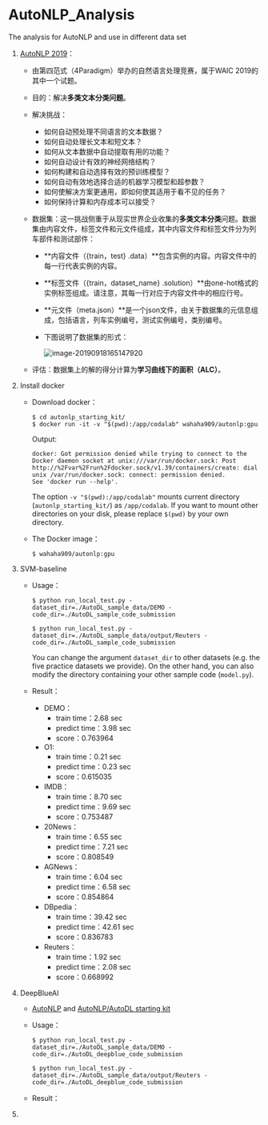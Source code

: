 # AutoNLP_Analysis
The analysis for AutoNLP and use in different data set


1. [AutoNLP 2019](https://www.4paradigm.com/competition/autoNLP2019)：

   * 由第四范式（4Paradigm）举办的自然语言处理竞赛，属于WAIC 2019的其中一个试题。

   * 目的：解决**多类文本分类问题**。

   * 解决挑战：

     *  如何自动预处理不同语言的文本数据？
     * 如何自动处理长文本和短文本？

     - 如何从文本数据中自动提取有用的功能？
     -  如何自动设计有效的神经网络结构？
     - 如何构建和自动选择有效的预训练模型？
     - 如何自动有效地选择合适的机器学习模型和超参数？
     - 如何使解决方案更通用，即如何使其适用于看不见的任务？
     - 如何保持计算和内存成本可以接受？

   * 数据集：这一挑战侧重于从现实世界企业收集的**多类文本分类**问题。数据集由内容文件，标签文件和元文件组成，其中内容文件和标签文件分为列车部件和测试部件：

     * **内容文件（{train，test} .data）**包含实例的内容。内容文件中的每一行代表实例的内容。

     * **标签文件（{train，dataset_name} .solution）**由one-hot格式的实例标签组成。请注意，其每一行对应于内容文件中的相应行号。

     *  **元文件（meta.json）**是一个json文件，由关于数据集的元信息组成，包括语言，列车实例编号，测试实例编号，类别编号。

     * 下图说明了数据集的形式：

       ![image-20190918165147920](https://joven-1252328025.cos.ap-shanghai.myqcloud.com/2019-09-18-085148.png)

   * 评估：数据集上的解的得分计算为**学习曲线下的面积（ALC）**。

     

2. Install docker

   * Download  docker：

     ```shell
     $ cd autonlp_starting_kit/
     $ docker run -it -v "$(pwd):/app/codalab" wahaha909/autonlp:gpu
     ```

     Output:

     ```shell
     docker: Got permission denied while trying to connect to the Docker daemon socket at unix:///var/run/docker.sock: Post http://%2Fvar%2Frun%2Fdocker.sock/v1.39/containers/create: dial unix /var/run/docker.sock: connect: permission denied.
     See 'docker run --help'.
     ```

     The option `-v "$(pwd):/app/codalab"` mounts current directory (`autonlp_starting_kit/`) as `/app/codalab`. If you want to mount other directories on your disk, please replace `$(pwd)` by your own directory.

   * The Docker image：

     ```shell
     $ wahaha909/autonlp:gpu
     ```

     

3. SVM-baseline

   * Usage：

     ```shell
     $ python run_local_test.py -dataset_dir=./AutoDL_sample_data/DEMO -code_dir=./AutoDL_sample_code_submission
     
     $ python run_local_test.py -dataset_dir=./AutoDL_sample_data/output/Reuters -code_dir=./AutoDL_sample_code_submission
     ```

     You can change the argument `dataset_dir` to other datasets (e.g. the five practice datasets we provide). On the other hand, you can also modify the directory containing your other sample code (`model.py`).

   * Result：

     - DEMO：
       - train time：2.68  sec
       - predict time：3.98  sec
       - score：0.763964
     - O1:
       - train time：0.21  sec
       - predict time：0.23  sec
       - score：0.615035
     - IMDB：
       - train time：8.70  sec
       - predict time：9.69  sec
       - score：0.753487
     - 20News：
       - train time：6.55  sec
       - predict time：7.21  sec
       - score：0.808549
     - AGNews：
       - train time：6.04  sec
       - predict time：6.58  sec
       - score：0.854864
     - DBpedia：
       - train time：39.42  sec
       - predict time：42.61  sec
       - score：0.836783
     - Reuters：
       - train time：1.92  sec
       - predict time：2.08  sec
       - score：0.668992

     

4. DeepBlueAI

   * [AutoNLP](https://github.com/DeepBlueAI/AutoNLP) and [AutoNLP/AutoDL starting kit](https://github.com/mortal123/autonlp_starting_kit)

   * Usage：

     ```shell
     $ python run_local_test.py -dataset_dir=./AutoDL_sample_data/DEMO -code_dir=./AutoDL_deepblue_code_submission
     
     $ python run_local_test.py -dataset_dir=./AutoDL_sample_data/output/Reuters -code_dir=./AutoDL_deepblue_code_submission
     ```

   * Result：

5. 